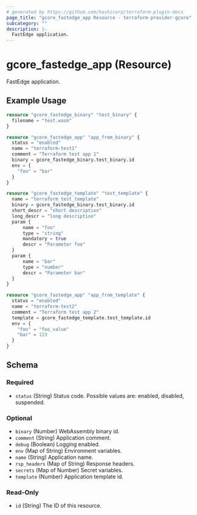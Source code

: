 ```yaml
---
# generated by https://github.com/hashicorp/terraform-plugin-docs
page_title: "gcore_fastedge_app Resource - terraform-provider-gcore"
subcategory: ""
description: |-
  FastEdge application.
---
```


# gcore_fastedge_app (Resource)

FastEdge application.

## Example Usage

```terraform
resource "gcore_fastedge_binary" "test_binary" {
  filename = "test.wasm"
}

resource "gcore_fastedge_app" "app_from_binary" {
  status = "enabled"
  name = "terraform-test1"
  comment = "Terraform test app 1"
  binary = gcore_fastedge_binary.test_binary.id
  env = {
    "foo" = "bar"
  }
}

resource "gcore_fastedge_template" "test_template" {
  name = "terraform_test_template"
  binary = gcore_fastedge_binary.test_binary.id
  short_descr = "short description"
  long_descr = "long description"
  param {
      name = "foo"
      type = "string"
      mandatory = true
      descr = "Parameter foo"
  }
  param {
      name = "bar"
      type = "number"
      descr = "Parameter bar"
  }
}

resource "gcore_fastedge_app" "app_from_template" {
  status = "enabled"
  name = "terraform-test2"
  comment = "Terraform test app 2"
  template = gcore_fastedge_template.test_template.id
  env = {
    "foo" = "foo_value"
    "bar" = 123
  }
}
```

<!-- schema generated by tfplugindocs -->
## Schema

### Required

- `status` (String) Status code. Possible values are: enabled, disabled, suspended.

### Optional

- `binary` (Number) WebAssembly binary id.
- `comment` (String) Application comment.
- `debug` (Boolean) Logging enabled.
- `env` (Map of String) Environment variables.
- `name` (String) Application name.
- `rsp_headers` (Map of String) Response headers.
- `secrets` (Map of Number) Secret variables.
- `template` (Number) Application template id.

### Read-Only

- `id` (String) The ID of this resource.
